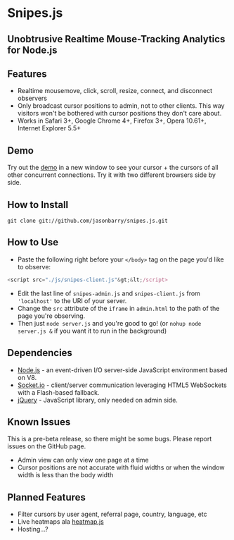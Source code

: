 # Snipes.js

Unobtrusive Realtime Mouse-Tracking Analytics for Node.js
---

## Features

  - Realtime mousemove, click, scroll, resize, connect, and disconnect observers
  - Only broadcast cursor positions to admin, not to other clients. This way visitors won't be bothered with cursor positions they don't care about.
  - Works in Safari 3+, Google Chrome 4+, Firefox 3+, Opera 10.61+, Internet Explorer 5.5+

## Demo

Try out the [demo](http://ve.kl7xwf7m.vesrv.com/) in a new window to see your cursor + the cursors of all other concurrent connections. Try it with two different browsers side by side.

## How to Install

    git clone git://github.com/jasonbarry/snipes.js.git

## How to Use

  - Paste the following right before your `</body>` tag on the page you'd like to observe:

```js
<script src="./js/snipes-client.js"&gt;&lt;/script>
```

  - Edit the last line of `snipes-admin.js` and `snipes-client.js` from `'localhost'` to the URI of your server.
  - Change the `src` attribute of the `iframe` in `admin.html` to the path of the page you're observing.
  - Then just `node server.js` and you're good to go! (or `nohup node server.js &` if you want it to run in the background)

## Dependencies

  - [Node.js](http://nodejs.org) - an event-driven I/O server-side JavaScript environment based on V8.
  - [Socket.io](http://socket.io) - client/server communication leveraging HTML5 WebSockets with a Flash-based fallback.
  - [jQuery](http://jquery.com) - JavaScript library, only needed on admin side.

## Known Issues

This is a pre-beta release, so there might be some bugs. Please report issues on the GitHub page.

  - Admin view can only view one page at a time
  - Cursor positions are not accurate with fluid widths or when the window width is less than the body width

## Planned Features

  - Filter cursors by user agent, referral page, country, language, etc
  - Live heatmaps ala [heatmap.js](http://www.patrick-wied.at/static/heatmapjs/)
  - Hosting...?